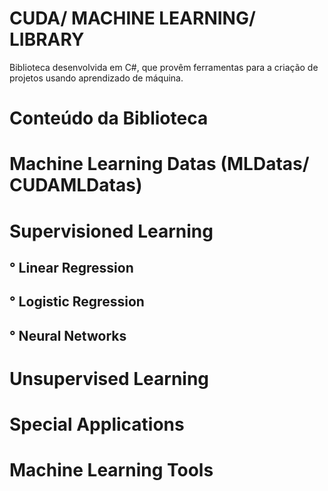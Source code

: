 # CUDA/ MACHINE LEARNING/ LIBRARY

Biblioteca desenvolvida em C#, que provêm ferramentas para a criação de projetos usando aprendizado de máquina.

# Conteúdo da Biblioteca

# Machine Learning Datas (MLDatas/ CUDAMLDatas)

# Supervisioned Learning
## ° Linear Regression
## ° Logistic Regression
## ° Neural Networks

# Unsupervised Learning

# Special Applications

# Machine Learning Tools

